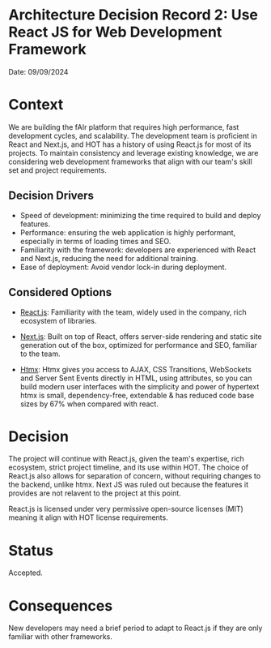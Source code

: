 # Architecture Decision Record 2: Use React JS for Web Development Framework

Date: 09/09/2024

# Context

We are building the fAIr platform that requires high performance, fast development cycles, and scalability. The development team is proficient in React and Next.js, and HOT has a history of using React.js for most of its projects. To maintain consistency and leverage existing knowledge, we are considering web development frameworks that align with our team's skill set and project requirements.

## Decision Drivers

- Speed of development: minimizing the time required to build and deploy features.
- Performance: ensuring the web application is highly performant, especially in terms of loading times and SEO.
- Familiarity with the framework: developers are experienced with React and Next.js, reducing the need for additional training.
- Ease of deployment: Avoid vendor lock-in during deployment.

## Considered Options

- [React.js](https://react.dev/): Familiarity with the team, widely used in the company, rich ecosystem of libraries.

- [Next.js](https://nextjs.org/): Built on top of React, offers server-side rendering and static site generation out of the box, optimized for performance and SEO, familiar to the team.

- [Htmx](https://htmx.org/): Htmx gives you access to AJAX, CSS Transitions, WebSockets and Server Sent Events directly in HTML, using attributes, so you can build modern user interfaces with the simplicity and power of hypertext htmx is small, dependency-free, extendable & has reduced code base sizes by 67% when compared with react.

# Decision

The project will continue with React.js, given the team's expertise, rich ecosystem, strict project timeline, and its use within HOT. The choice of React.js also allows for separation of concern, without requiring changes to the backend, unlike htmx. Next JS was ruled out because the features it provides are not relavent to the project at this point.

React.js is licensed under very permissive open-source licenses (MIT) meaning it align with HOT license requirements.

# Status

Accepted.

# Consequences

New developers may need a brief period to adapt to React.js if they are only familiar with other frameworks.
